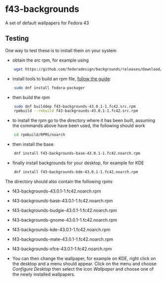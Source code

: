 # f43-backgrounds
A set of default wallpapers for Fedora 43

## Testing

One way to test these is to install them on your system
* obtain the src rpm, for example using
```bash
    wget https://github.com/fedoradesign/backgrounds/releases/download/v43.0.1/f40-backgrounds-43.0.1-1.fc42.src.rpm
```
* install tools to build an rpm file, [follow the guide](https://fedoramagazine.org/how-rpm-packages-are-made-the-source-rpm/):
```bash
    sudo dnf install fedora-packager
```
* then build the rpm
```bash
    sudo dnf builddep f43-backgrounds-43.0.1-1.fc42.src.rpm
    rpmbuild --rebuild f43-backgrounds-43.0.1-1.fc42.src.rpm
```
* to install the rpm go to the directory where it has been built, assuming the commands above have been used, the following should work
```bash
    cd rpmbuild/RPMS/noarch
```
* then install the base
```bash
    dnf install f43-backgrounds-base-43.0.1-1.fc42.noarch.rpm
```
* finally install backgrounds for your desktop, for example for KDE 
```bash
    dnf install f43-backgrounds-kde-43.0.1-1.fc42.noarch.rpm
```

The directory should also contain the following rpms

   * f43-backgrounds-43.0.1-1.fc42.noarch.rpm
   * f43-backgrounds-base-43.0.1-1.fc42.noarch.rpm
   * f43-backgrounds-budgie-43.0.1-1.fc42.noarch.rpm
   * f43-backgrounds-gnome-43.0.1-1.fc42.noarch.rpm
   * f43-backgrounds-kde-43.0.1-1.fc42.noarch.rpm
   * f43-backgrounds-mate-43.0.1-1.fc42.noarch.rpm
   * f43-backgrounds-xfce-43.0.1-1.fc42.noarch.rpm

* You can then change the wallpaper, for example on KDE, right click on the desktop and a menu should appear. Click on the menu and choose *Configure Desktop* then select the icon *Wallpaper* and choose one of the newly installed wallpapers.
